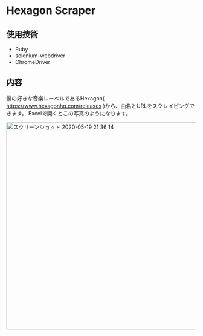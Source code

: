 # Hexagon Scraper

## 使用技術
* Ruby
* selenium-webdriver
* ChromeDriver

## 内容
僕の好きな音楽レーベルであるHexagon( https://www.hexagonhq.com/releases )から、曲名とURLをスクレイピングできます。
Excelで開くとこの写真のようになります。

<img width="549" alt="スクリーンショット 2020-05-19 21 36 14" src="https://user-images.githubusercontent.com/56663358/82327086-d7490180-9a18-11ea-8776-e03b8a92afd2.png">









